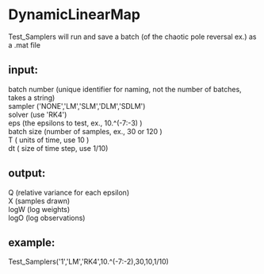# DynamicLinearMap

Test_Samplers will run and save a batch (of the chaotic pole reversal ex.) as a .mat file

## input:
batch number (unique identifier for naming, not the number of batches, takes a string)  
sampler ('NONE','LM','SLM','DLM','SDLM')  
solver (use 'RK4')  
eps (the epsilons to test, ex., 10.^(-7:-3) )  
batch size (number of samples, ex., 30 or 120 )  
T ( units of time, use 10 )  
dt ( size of time step, use 1/10)  

## output:
Q  (relative variance for each epsilon)  
X  (samples drawn)  
logW (log weights)  
logO (log observations)

## example:
Test_Samplers('1','LM','RK4',10.^(-7:-2),30,10,1/10)
